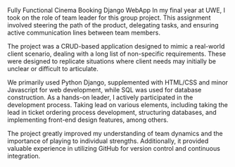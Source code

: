 Fully Functional Cinema Booking Django WebApp
In my final year at UWE, I took on the role of team leader for this group project. This assignment involved steering the path of the product, delegating tasks, and ensuring active communication lines between team members.

The project was a CRUD-based application designed to mimic a real-world client scenario, dealing with a long list of non-specific requirements. These were designed to replicate situations where client needs may initially be unclear or difficult to articulate.

We primarily used Python Django, supplemented with HTML/CSS and minor Javascript for web development, while SQL was used for database construction. As a hands-on leader, I actively participated in the development process. Taking lead on various elements, including taking the lead in ticket ordering process development, structuring databases, and implementing front-end design features, among others.

The project greatly improved my understanding of team dynamics and the importance of playing to individual strengths. Additionally, it provided valuable experience in utilizing GitHub for version control and continuous integration.
